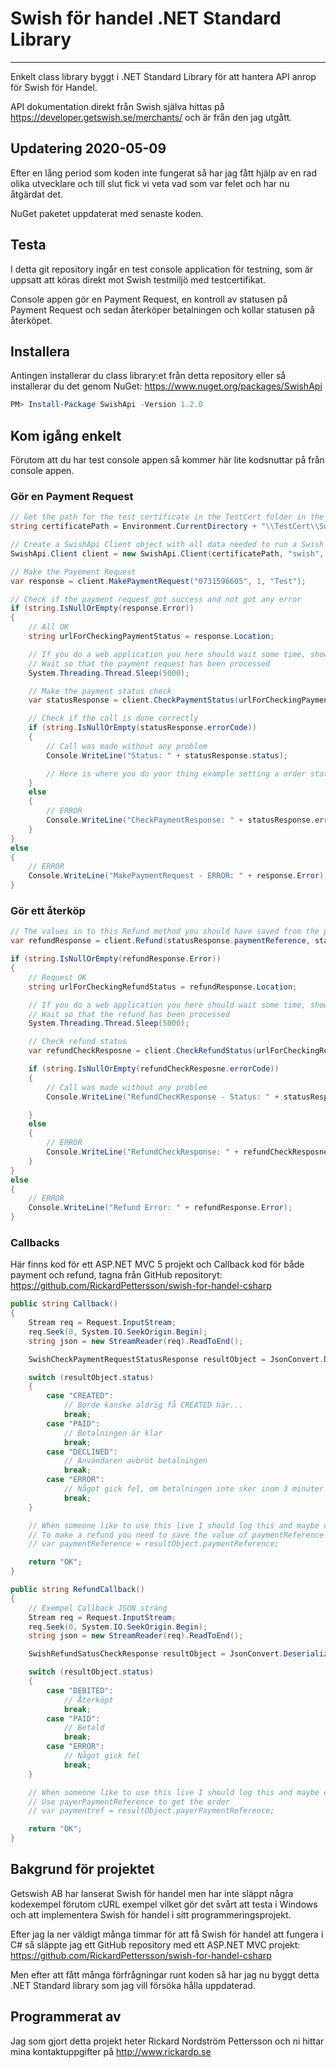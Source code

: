 # Swish för handel .NET Standard Library

---

Enkelt class library byggt i .NET Standard Library för att hantera API anrop för Swish för Handel.

API dokumentation direkt från Swish själva hittas på https://developer.getswish.se/merchants/ och är från den jag utgått.

## Updatering 2020-05-09

Efter en lång period som koden inte fungerat så har jag fått hjälp av en rad olika utvecklare och till slut fick vi veta vad som var felet och har nu åtgärdat det.

NuGet paketet uppdaterat med senaste koden.

## Testa

I detta git repository ingår en test console application för testning, som är uppsatt att köras direkt mot Swish testmiljö med testcertifikat.

Console appen gör en Payment Request, en kontroll av statusen på Payment Request och sedan återköper betalningen och kollar statusen på återköpet.

## Installera
Antingen installerar du class library:et från detta repository eller så installerar du det genom NuGet: https://www.nuget.org/packages/SwishApi

```powershell
PM> Install-Package SwishApi -Version 1.2.0
```

## Kom igång enkelt

Förutom att du har test console appen så kommer här lite kodsnuttar på från console appen.

### Gör en Payment Request

```C#
// Get the path for the test certificate in the TestCert folder in the console application folder, being always copy to the output folder
string certificatePath = Environment.CurrentDirectory + "\\TestCert\\Swish_Merchant_TestCertificate_1231181189.p12";

// Create a SwishApi Client object with all data needed to run a Swish test payment
SwishApi.Client client = new SwishApi.Client(certificatePath, "swish", "https://tabetaltmedswish.se/Test/Callback/");

// Make the Payement Request
var response = client.MakePaymentRequest("0731596605", 1, "Test");

// Check if the payment request got success and not got any error
if (string.IsNullOrEmpty(response.Error))
{
    // All OK
    string urlForCheckingPaymentStatus = response.Location;

    // If you do a web application you here should wait some time, showing a "loading" view or something and try to do the payment status check as below, you maybe have some ajax request doing a call to a ActionResult doing this code
    // Wait so that the payment request has been processed
    System.Threading.Thread.Sleep(5000);

    // Make the payment status check
    var statusResponse = client.CheckPaymentStatus(urlForCheckingPaymentStatus);

    // Check if the call is done correctly
    if (string.IsNullOrEmpty(statusResponse.errorCode))
    {
        // Call was made without any problem
        Console.WriteLine("Status: " + statusResponse.status);

        // Here is where you do your thing example setting a order status to paid if statusResponse.status is PAID and save the value from statusResponse.paymentReference to be enable to do refunds
    }
    else
    {
        // ERROR
        Console.WriteLine("CheckPaymentResponse: " + statusResponse.errorCode + " - " + statusResponse.errorMessage);
    }
}
else
{
    // ERROR
    Console.WriteLine("MakePaymentRequest - ERROR: " + response.Error);
}
```


### Gör ett återköp

```C#
// The values in to this Refund method you should have saved from the payment, this code snippet using the value from the console code with response object
var refundResponse = client.Refund(statusResponse.paymentReference, statusResponse.amount, "Återköp", "https://tabetaltmedswish.se/Test/RefundCallback/");

if (string.IsNullOrEmpty(refundResponse.Error))
{
    // Request OK
    string urlForCheckingRefundStatus = refundResponse.Location;

    // If you do a web application you here should wait some time, showing a "loading" view or something and try to do the refund status check as below, you maybe have some ajax request doing a call to a actionresult doing this code
    // Wait so that the refund has been processed
    System.Threading.Thread.Sleep(5000);

    // Check refund status
    var refundCheckResposne = client.CheckRefundStatus(urlForCheckingRefundStatus);

    if (string.IsNullOrEmpty(refundCheckResposne.errorCode))
    {
        // Call was made without any problem
        Console.WriteLine("RefundChecKResponse - Status: " + statusResponse.status);

    }
    else
    {
        // ERROR
        Console.WriteLine("RefundCheckResponse: " + refundCheckResposne.errorCode + " - " + refundCheckResposne.errorMessage);
    }
}
else
{
    // ERROR
    Console.WriteLine("Refund Error: " + refundResponse.Error);
}
```

### Callbacks

Här finns kod för ett ASP.NET MVC 5 projekt och Callback kod för både payment och refund, tagna från GitHub repositoryt: https://github.com/RickardPettersson/swish-for-handel-csharp

```C#
public string Callback()
{
    Stream req = Request.InputStream;
    req.Seek(0, System.IO.SeekOrigin.Begin);
    string json = new StreamReader(req).ReadToEnd();

    SwishCheckPaymentRequestStatusResponse resultObject = JsonConvert.DeserializeObject<SwishCheckPaymentRequestStatusResponse>(json);

    switch (resultObject.status)
    {
        case "CREATED":
            // Borde kanske aldrig få CREATED här...
            break;
        case "PAID":
            // Betalningen är klar
            break;
        case "DECLINED":
            // Användaren avbröt betalningen
            break;
        case "ERROR":
            // Något gick fel, om betalningen inte sker inom 3 minuter skickas ERROR
            break;
    }

    // When someone like to use this live I should log this and maybe change the status of some order or somethign to be paid or what the status says.
    // To make a refund you need to save the value of paymentReference
    // var paymentReference = resultObject.paymentReference;

    return "OK";
}

public string RefundCallback()
{
    // Exempel Callback JSON sträng
    Stream req = Request.InputStream;
    req.Seek(0, System.IO.SeekOrigin.Begin);
    string json = new StreamReader(req).ReadToEnd();

    SwishRefundSatusCheckResponse resultObject = JsonConvert.DeserializeObject<SwishRefundSatusCheckResponse>(json);

    switch (resultObject.status)
    {
        case "DEBITED":
            // Återköpt
            break;
        case "PAID":
            // Betald
            break;
        case "ERROR":
            // Något gick fel
            break;
    }

    // When someone like to use this live I should log this and maybe change the status of some order or something to be repaid or what the status says.
    // Use payerPaymentReference to get the order
    // var paymentref = resultObject.payerPaymentReference;

    return "OK";
}
```

## Bakgrund för projektet

Getswish AB har lanserat Swish för handel men har inte släppt några kodexempel förutom cURL exempel vilket gör det svårt att testa i Windows och att implementera Swish för handel i sitt programmeringsprojekt.

Efter jag la ner väldigt många timmar för att få Swish för handel att fungera i C# så släppte jag ett GitHub repository med ett ASP.NET MVC projekt: https://github.com/RickardPettersson/swish-for-handel-csharp

Men efter att fått många förfrågningar runt koden så har jag nu byggt detta .NET Standard library som jag vill försöka hålla uppdaterad.

## Programmerat av

Jag som gjort detta projekt heter Rickard Nordström Pettersson och ni hittar mina kontaktuppgifter på http://www.rickardp.se

